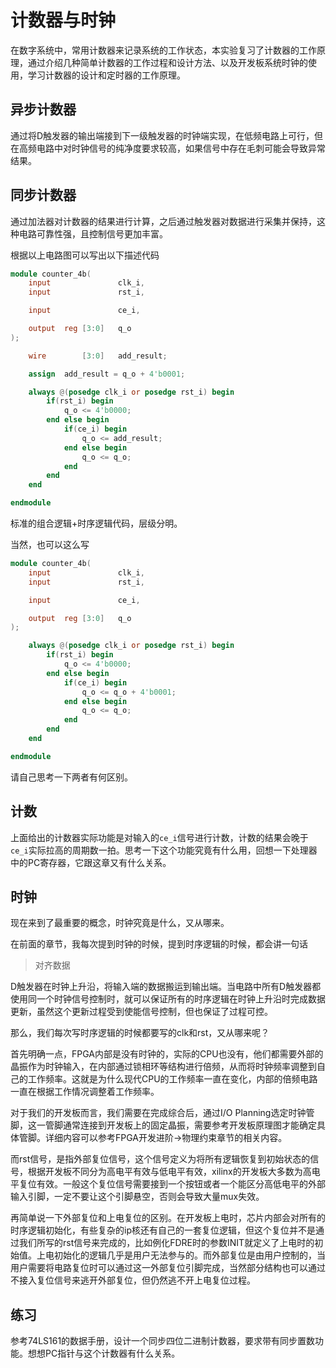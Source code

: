 # 计数器与时钟

在数字系统中，常用计数器来记录系统的工作状态，本实验复习了计数器的工作原理，通过介绍几种简单计数器的工作过程和设计方法、以及开发板系统时钟的使用，学习计数器的设计和定时器的工作原理。

## 异步计数器

通过将D触发器的输出端接到下一级触发器的时钟端实现，在低频电路上可行，但在高频电路中对时钟信号的纯净度要求较高，如果信号中存在毛刺可能会导致异常结果。  

## 同步计数器

通过加法器对计数器的结果进行计算，之后通过触发器对数据进行采集并保持，这种电路可靠性强，且控制信号更加丰富。

根据以上电路图可以写出以下描述代码

```verilog
module counter_4b(
    input               clk_i,
    input               rst_i,

    input               ce_i,

    output  reg [3:0]   q_o
);

    wire        [3:0]   add_result;

    assign  add_result = q_o + 4'b0001;

    always @(posedge clk_i or posedge rst_i) begin
        if(rst_i) begin
            q_o <= 4'b0000;
        end else begin
            if(ce_i) begin
                q_o <= add_result;
            end else begin
                q_o <= q_o;
            end
        end
    end

endmodule
```

标准的组合逻辑+时序逻辑代码，层级分明。  

当然，也可以这么写

```verilog
module counter_4b(
    input               clk_i,
    input               rst_i,

    input               ce_i,

    output  reg [3:0]   q_o
);

    always @(posedge clk_i or posedge rst_i) begin
        if(rst_i) begin
            q_o <= 4'b0000;
        end else begin
            if(ce_i) begin
                q_o <= q_o + 4'b0001;
            end else begin
                q_o <= q_o;
            end
        end
    end

endmodule
```
请自己思考一下两者有何区别。

## 计数

上面给出的计数器实际功能是对输入的`ce_i`信号进行计数，计数的结果会晚于`ce_i`实际拉高的周期数一拍。思考一下这个功能究竟有什么用，回想一下处理器中的PC寄存器，它跟这章又有什么关系。  

## 时钟

现在来到了最重要的概念，时钟究竟是什么，又从哪来。 

在前面的章节，我每次提到时钟的时候，提到时序逻辑的时候，都会讲一句话

> 对齐数据

D触发器在时钟上升沿，将输入端的数据搬运到输出端。当电路中所有D触发器都使用同一个时钟信号控制时，就可以保证所有的时序逻辑在时钟上升沿时完成数据更新，虽然这个更新过程受到使能信号控制，但也保证了过程可控。  

那么，我们每次写时序逻辑的时候都要写的clk和rst，又从哪来呢？

首先明确一点，FPGA内部是没有时钟的，实际的CPU也没有，他们都需要外部的晶振作为时钟输入，在内部通过锁相环等结构进行倍频，从而将时钟频率调整到自己的工作频率。这就是为什么现代CPU的工作频率一直在变化，内部的倍频电路一直在根据工作情况调整着工作频率。  

对于我们的开发板而言，我们需要在完成综合后，通过I/O Planning选定时钟管脚，这一管脚通常连接到开发板上的固定晶振，需要参考开发板原理图才能确定具体管脚。详细内容可以参考FPGA开发进阶->物理约束章节的相关内容。  

而rst信号，是指外部复位信号，这个信号定义为将所有逻辑恢复到初始状态的信号，根据开发板不同分为高电平有效与低电平有效，xilinx的开发板大多数为高电平复位有效。一般这个复位信号需要接到一个按钮或者一个能区分高低电平的外部输入引脚，一定不要让这个引脚悬空，否则会导致大量mux失效。  

再简单说一下外部复位和上电复位的区别。在开发板上电时，芯片内部会对所有的时序逻辑初始化，有些复杂的ip核还有自己的一套复位逻辑，但这个复位并不是通过我们所写的rst信号来完成的，比如例化FDRE时的参数INIT就定义了上电时的初始值。上电初始化的逻辑几乎是用户无法参与的。而外部复位是由用户控制的，当用户需要将电路复位时可以通过这一外部复位引脚完成，当然部分结构也可以通过不接入复位信号来逃开外部复位，但仍然逃不开上电复位过程。  

## 练习

参考74LS161的数据手册，设计一个同步四位二进制计数器，要求带有同步置数功能。想想PC指针与这个计数器有什么关系。  

